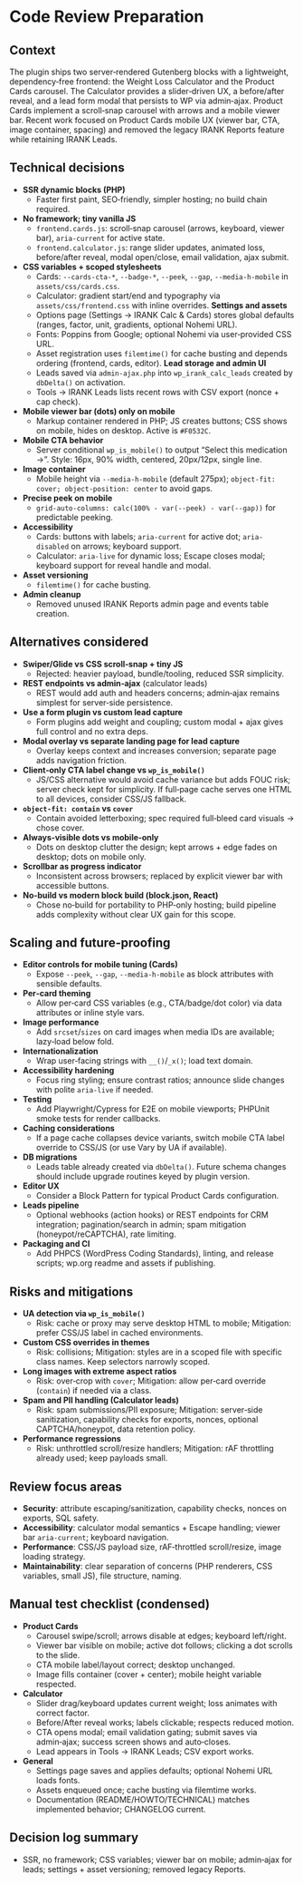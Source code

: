 # Code Review Preparation

## Context
The plugin ships two server‑rendered Gutenberg blocks with a lightweight, dependency‑free frontend: the Weight Loss Calculator and the Product Cards carousel. The Calculator provides a slider‑driven UX, a before/after reveal, and a lead form modal that persists to WP via admin‑ajax. Product Cards implement a scroll‑snap carousel with arrows and a mobile viewer bar. Recent work focused on Product Cards mobile UX (viewer bar, CTA, image container, spacing) and removed the legacy IRANK Reports feature while retaining IRANK Leads.

## Technical decisions
- **SSR dynamic blocks (PHP)**
  - Faster first paint, SEO‑friendly, simpler hosting; no build chain required.
- **No framework; tiny vanilla JS**
  - `frontend.cards.js`: scroll‑snap carousel (arrows, keyboard, viewer bar), `aria-current` for active state.
  - `frontend.calculator.js`: range slider updates, animated loss, before/after reveal, modal open/close, email validation, ajax submit.
- **CSS variables + scoped stylesheets**
  - Cards: `--cards-cta-*`, `--badge-*`, `--peek`, `--gap`, `--media-h-mobile` in `assets/css/cards.css`.
  - Calculator: gradient start/end and typography via `assets/css/frontend.css` with inline overrides.
**Settings and assets**
  - Options page (Settings → IRANK Calc & Cards) stores global defaults (ranges, factor, unit, gradients, optional Nohemi URL).
  - Fonts: Poppins from Google; optional Nohemi via user‑provided CSS URL.
  - Asset registration uses `filemtime()` for cache busting and depends ordering (frontend, cards, editor).
**Lead storage and admin UI**
  - Leads saved via `admin-ajax.php` into `wp_irank_calc_leads` created by `dbDelta()` on activation.
  - Tools → IRANK Leads lists recent rows with CSV export (nonce + cap check).
- **Mobile viewer bar (dots) only on mobile**
  - Markup container rendered in PHP; JS creates buttons; CSS shows on mobile, hides on desktop. Active is `#F0532C`.
- **Mobile CTA behavior**
  - Server conditional `wp_is_mobile()` to output “Select this medication →”. Style: 16px, 90% width, centered, 20px/12px, single line.
- **Image container**
  - Mobile height via `--media-h-mobile` (default 275px); `object-fit: cover; object-position: center` to avoid gaps.
- **Precise peek on mobile**
  - `grid-auto-columns: calc(100% - var(--peek) - var(--gap))` for predictable peeking.
- **Accessibility**
  - Cards: buttons with labels; `aria-current` for active dot; `aria-disabled` on arrows; keyboard support.
  - Calculator: `aria-live` for dynamic loss; Escape closes modal; keyboard support for reveal handle and modal.
- **Asset versioning**
  - `filemtime()` for cache busting.
- **Admin cleanup**
  - Removed unused IRANK Reports admin page and events table creation.

## Alternatives considered
- **Swiper/Glide vs CSS scroll‑snap + tiny JS**
  - Rejected: heavier payload, bundle/tooling, reduced SSR simplicity.
- **REST endpoints vs admin‑ajax** (calculator leads)
  - REST would add auth and headers concerns; admin‑ajax remains simplest for server‑side persistence.
- **Use a form plugin vs custom lead capture**
  - Form plugins add weight and coupling; custom modal + ajax gives full control and no extra deps.
- **Modal overlay vs separate landing page for lead capture**
  - Overlay keeps context and increases conversion; separate page adds navigation friction.
- **Client‑only CTA label change vs `wp_is_mobile()`**
  - JS/CSS alternative would avoid cache variance but adds FOUC risk; server check kept for simplicity. If full‑page cache serves one HTML to all devices, consider CSS/JS fallback.
- **`object-fit: contain` vs `cover`**
  - Contain avoided letterboxing; spec required full‑bleed card visuals → chose cover.
- **Always‑visible dots vs mobile‑only**
  - Dots on desktop clutter the design; kept arrows + edge fades on desktop; dots on mobile only.
- **Scrollbar as progress indicator**
  - Inconsistent across browsers; replaced by explicit viewer bar with accessible buttons.
- **No‑build vs modern block build (block.json, React)**
  - Chose no‑build for portability to PHP‑only hosting; build pipeline adds complexity without clear UX gain for this scope.

## Scaling and future‑proofing
- **Editor controls for mobile tuning (Cards)**
  - Expose `--peek`, `--gap`, `--media-h-mobile` as block attributes with sensible defaults.
- **Per‑card theming**
  - Allow per‑card CSS variables (e.g., CTA/badge/dot color) via data attributes or inline style vars.
- **Image performance**
  - Add `srcset`/`sizes` on card images when media IDs are available; lazy‑load below fold.
- **Internationalization**
  - Wrap user‑facing strings with `__()`/`_x()`; load text domain.
- **Accessibility hardening**
  - Focus ring styling; ensure contrast ratios; announce slide changes with polite `aria-live` if needed.
- **Testing**
  - Add Playwright/Cypress for E2E on mobile viewports; PHPUnit smoke tests for render callbacks.
- **Caching considerations**
  - If a page cache collapses device variants, switch mobile CTA label override to CSS/JS (or use Vary by UA if available).
- **DB migrations**
  - Leads table already created via `dbDelta()`. Future schema changes should include upgrade routines keyed by plugin version.
- **Editor UX**
  - Consider a Block Pattern for typical Product Cards configuration.
- **Leads pipeline**
  - Optional webhooks (action hooks) or REST endpoints for CRM integration; pagination/search in admin; spam mitigation (honeypot/reCAPTCHA), rate limiting.
- **Packaging and CI**
  - Add PHPCS (WordPress Coding Standards), linting, and release scripts; wp.org readme and assets if publishing.

## Risks and mitigations
- **UA detection via `wp_is_mobile()`**
  - Risk: cache or proxy may serve desktop HTML to mobile; Mitigation: prefer CSS/JS label in cached environments.
- **Custom CSS overrides in themes**
  - Risk: collisions; Mitigation: styles are in a scoped file with specific class names. Keep selectors narrowly scoped.
- **Long images with extreme aspect ratios**
  - Risk: over‑crop with `cover`; Mitigation: allow per‑card override (`contain`) if needed via a class.
- **Spam and PII handling (Calculator leads)**
  - Risk: spam submissions/PII exposure; Mitigation: server‑side sanitization, capability checks for exports, nonces, optional CAPTCHA/honeypot, data retention policy.
- **Performance regressions**
  - Risk: unthrottled scroll/resize handlers; Mitigation: rAF throttling already used; keep payloads small.

## Review focus areas
- **Security**: attribute escaping/sanitization, capability checks, nonces on exports, SQL safety.
- **Accessibility**: calculator modal semantics + Escape handling; viewer bar `aria-current`; keyboard navigation.
- **Performance**: CSS/JS payload size, rAF‑throttled scroll/resize, image loading strategy.
- **Maintainability**: clear separation of concerns (PHP renderers, CSS variables, small JS), file structure, naming.

## Manual test checklist (condensed)
- **Product Cards**
  - Carousel swipe/scroll; arrows disable at edges; keyboard left/right.
  - Viewer bar visible on mobile; active dot follows; clicking a dot scrolls to the slide.
  - CTA mobile label/layout correct; desktop unchanged.
  - Image fills container (cover + center); mobile height variable respected.
- **Calculator**
  - Slider drag/keyboard updates current weight; loss animates with correct factor.
  - Before/After reveal works; labels clickable; respects reduced motion.
  - CTA opens modal; email validation gating; submit saves via admin‑ajax; success screen shows and auto‑closes.
  - Lead appears in Tools → IRANK Leads; CSV export works.
- **General**
  - Settings page saves and applies defaults; optional Nohemi URL loads fonts.
  - Assets enqueued once; cache busting via filemtime works.
  - Documentation (README/HOWTO/TECHNICAL) matches implemented behavior; CHANGELOG current.

## Decision log summary
- SSR, no framework; CSS variables; viewer bar on mobile; admin‑ajax for leads; settings + asset versioning; removed legacy Reports.
